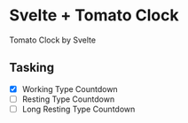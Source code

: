 # Svelte + Tomato Clock

Tomato Clock by Svelte

## Tasking

- [x] Working Type Countdown
- [ ] Resting Type Countdown
- [ ] Long Resting Type Countdown